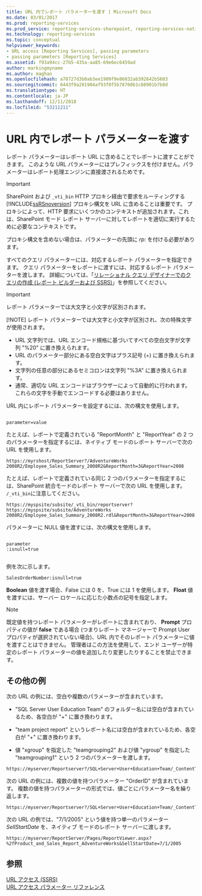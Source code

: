 ```yaml
---
title: URL 内でレポート パラメーターを渡す | Microsoft Docs
ms.date: 03/01/2017
ms.prod: reporting-services
ms.prod_service: reporting-services-sharepoint, reporting-services-native
ms.technology: reporting-services
ms.topic: conceptual
helpviewer_keywords:
- URL access [Reporting Services], passing parameters
- passing parameters [Reporting Services]
ms.assetid: f93a94cc-27b5-435a-aa85-69e6ec6459ad
author: markingmyname
ms.author: maghan
ms.openlocfilehash: a78727d3b0ab3ee1909f9e86032ab392642b5603
ms.sourcegitcommit: 6443f9a281904af93f0f5b78760b1c68901b7b8d
ms.translationtype: HT
ms.contentlocale: ja-JP
ms.lasthandoff: 12/11/2018
ms.locfileid: "53211211"
---
```

# <a name="pass-a-report-parameter-within-a-url"></a>URL 内でレポート パラメーターを渡す
  レポート パラメーターはレポート URL に含めることでレポートに渡すことができます。 このような URL パラメーターにはプレフィックスを付けません。パラメーターはレポート処理エンジンに直接渡されるためです。  
  
> [!IMPORTANT]  
>  SharePoint および `_vti_bin` HTTP プロキシ経由で要求をルーティングする [!INCLUDE[ssRSnoversion](../includes/ssrsnoversion-md.md)] プロキシ構文を URL に含めることは重要です。 プロキシによって、HTTP 要求にいくつかのコンテキストが追加されます。これは、SharePoint モード レポート サーバーに対してレポートを適切に実行するために必要なコンテキストです。  
>   
>  プロキシ構文を含めない場合は、パラメーターの先頭に *rp:* を付ける必要があります。  
  
 すべてのクエリ パラメーターには、対応するレポート パラメーターを指定できます。 クエリ パラメーターをレポートに渡すには、対応するレポート パラメーターを渡します。 詳細については、「[リレーショナル クエリ デザイナーでのクエリの作成 &#40;レポート ビルダーおよび SSRS&#41;](../reporting-services/report-data/build-a-query-in-the-relational-query-designer-report-builder-and-ssrs.md)」を参照してください。  
  
> [!IMPORTANT]
>  レポート パラメーターでは大文字と小文字が区別されます。  
> 
> [!NOTE]
>  レポート パラメーターでは大文字と小文字が区別され、次の特殊文字が使用されます。  
> 
>  -   URL 文字列では、URL エンコード規格に基づいてすべての空白文字が文字列 "%20" に置き換えられます。  
> -   URL のパラメーター部分にある空白文字はプラス記号 (+) に置き換えられます。  
> -   文字列の任意の部分にあるセミコロンは文字列 "%3A" に置き換えられます。  
> -   通常、適切な URL エンコードはブラウザーによって自動的に行われます。 これらの文字を手動でエンコードする必要はありません。  
  
 URL 内にレポート パラメーターを設定するには、次の構文を使用します。  
  
```  
  
parameter=value  
```  
  
 たとえば、レポートで定義されている "ReportMonth" と "ReportYear" の 2 つのパラメーターを指定するには、ネイティブ モードのレポート サーバーで次の URL を使用します。  
  
```  
https://myrshost/ReportServer?/AdventureWorks 2008R2/Employee_Sales_Summary_2008R2&ReportMonth=3&ReportYear=2008  
```  
  
 たとえば、レポートで定義されている同じ 2 つのパラメーターを指定するには、SharePoint 統合モードのレポート サーバーで次の URL を使用します。 `/_vti_bin`に注意してください。  
  
```  
https://myspsite/subsite/_vti_bin/reportserver?https://myspsite/subsite/AdventureWorks 2008R2/Employee_Sales_Summary_2008R2.rdl&ReportMonth=3&ReportYear=2008  
```  
  
 パラメーターに NULL 値を渡すには、次の構文を使用します。  
  
```  
  
parameter  
:isnull=true  
  
```  
  
 例を次に示します。  
  
```  
SalesOrderNumber:isnull=true  
```  
  
 **Boolean** 値を渡す場合、False には 0 を、True には 1 を使用します。 **Float** 値を渡すには、サーバー ロケールに応じた小数点の記号を指定します。  
  
> [!NOTE]  
>  既定値を持つレポート パラメーターがレポートに含まれており、 **Prompt** プロパティの値が **false** である場合 (つまりレポート マネージャーで Prompt User プロパティが選択されていない場合)、URL 内でそのレポート パラメーターに値を渡すことはできません。 管理者はこの方法を使用して、エンド ユーザーが特定のレポート パラメーターの値を追加したり変更したりすることを禁止できます。  
  
##  <a name="bkmk_examples"></a> その他の例  
 次の URL の例には、空白や複数のパラメーターが含まれています。  
  
-   "SQL Server User Education Team" のフォルダー名には空白が含まれているため、各空白が "+" に置き換わります。  
  
-   "team project report" というレポート名には空白が含まれているため、各空白が "+" に置き換わります。  
  
-   値 "xgroup" を指定した "teamgrouping2" および値 "ygroup" を指定した "teamgrouping1" という 2 つのパラメーターを渡します。  
  
```  
https://myserver/Reportserver?/SQL+Server+User+Education+Team/_ContentTeams/folder123/team+project+report&teamgrouping2=xgroup&teamgrouping1=ygroup  
```  
  
 次の URL の例には、複数の値を持つパラメーター "OrderID" が含まれています。 複数の値を持つパラメーターの形式では、値ごとにパラメーター名を繰り返します。  
  
```  
https://myserver/Reportserver?/SQL+Server+User+Education+Team/_ContentTeams/folder123/team+project+report&teamgrouping2=xgroup&teamgrouping1=ygroup&OrderID=747&OrderID=787&OrderID=12  
```  
  
 次の URL の例では、"7/1/2005" という値を持つ単一のパラメーター *SellStartDate* を、ネイティブ モードのレポート サーバーに渡します。  
  
```  
https://myserver/ReportServer/Pages/ReportViewer.aspx?%2fProduct_and_Sales_Report_AdventureWorks&SellStartDate=7/1/2005  
```  
  
## <a name="see-also"></a>参照  
 [URL アクセス &#40;SSRS&#41;](../reporting-services/url-access-ssrs.md)   
 [URL アクセス パラメーター リファレンス](../reporting-services/url-access-parameter-reference.md)  
  
  
